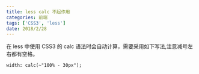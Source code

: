 ```yaml
---
title: less calc 不起作用
categories: 前端
tags: ['CSS3', 'less']
date: 2018/2/28
---
```


在 less 中使用 CSS3 的 calc 语法时会自动计算，需要采用如下写法,注意减号左右都有空格。

```
width: calc(~"100% - 30px");
```
